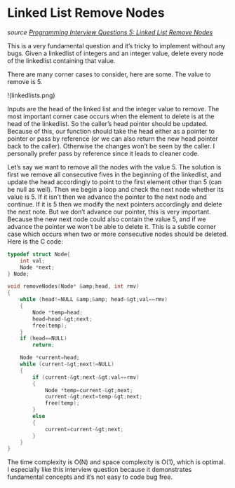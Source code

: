 # Linked List Remove Nodes

_source [Programming Interview Questions 5: Linked List Remove Nodes](http://www.ardendertat.com/2011/09/29/programming-interview-questions-5-linkedlist-remove-nodes/)_

This is a very fundamental question and it’s tricky to implement without any bugs. Given a linkedlist of integers and an integer value, delete every node of the linkedlist containing that value.

There are many corner cases to consider, here are some. The value to remove is 5.

!(linkedlists.png)

Inputs are the head of the linked list and the integer value to remove. The most important corner case occurs when the element to delete is at the head of the linkedlist. So the caller’s head pointer should be updated. Because of this, our function should take the head either as a pointer to pointer or pass by reference (or we can also return the new head pointer back to the caller). Otherwise the changes won’t be seen by the caller. I personally prefer pass by reference since it leads to cleaner code.

Let’s say we want to remove all the nodes with the value 5. The solution is first we remove all consecutive fives in the beginning of the linkedlist, and update the head accordingly to point to the first element other than 5 (can be null as well). Then we begin a loop and check the next node whether its value is 5. If it isn’t then we advance the pointer to the next node and continue. If it is 5 then we modify the next pointers accordingly and delete the next note. But we don’t advance our pointer, this is very important. Because the new next node could also contain the value 5, and if we advance the pointer we won’t be able to delete it. This is a subtle corner case which occurs when two or more consecutive nodes should be deleted. Here is the C code:

```C
typedef struct Node{
    int val;
    Node *next;
} Node;

void removeNodes(Node* &amp;head, int rmv)
{
    while (head!=NULL &amp;&amp; head-&gt;val==rmv)
    {
        Node *temp=head;
        head=head-&gt;next;
        free(temp);
    }
    if (head==NULL)
        return;

    Node *current=head;
    while (current-&gt;next!=NULL)
    {
        if (current-&gt;next-&gt;val==rmv)
        {
            Node *temp=current-&gt;next;
            current-&gt;next=temp-&gt;next;
            free(temp);
        }
        else
        {
            current=current-&gt;next;
        }
    }
}
```

The time complexity is O(N) and space complexity is O(1), which is optimal. I especially like this interview question because it demonstrates fundamental concepts and it’s not easy to code bug free.

